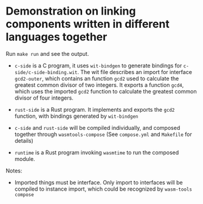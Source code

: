 # Demonstration on linking components written in different languages together

Run `make run` and see the output.

- `c-side` is a C program, it uses `wit-bindgen` to generate bindings for `c-side/c-side-binding.wit`. The wit file describes an import for interface `gcd2-outer`, which contains an function `gcd2` used to calculate the greatest common divisor of two integers. It exports a function `gcd4`, which uses the imported `gcd2` function to calculate the greatest common divisor of four integers.

- `rust-side` is a Rust program. It implements and exports the `gcd2` function, with bindings generated by `wit-bindgen`

- `c-side` and `rust-side` will be compiled individually, and composed together through `wasmtools-compose` (See `compose.yml` and `Makefile` for details)

- `runtime` is a Rust program invoking `wasmtime` to run the composed module.


Notes:
- Imported things must be interface. Only import to interfaces will be compiled to instance import, which could be recognized by `wasm-tools compose`